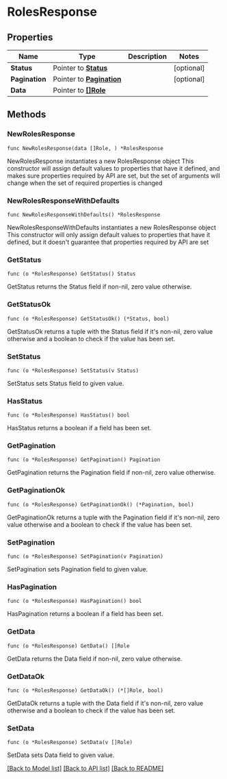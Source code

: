 # RolesResponse

## Properties

Name | Type | Description | Notes
------------ | ------------- | ------------- | -------------
**Status** | Pointer to [**Status**](Status.md) |  | [optional] 
**Pagination** | Pointer to [**Pagination**](Pagination.md) |  | [optional] 
**Data** | Pointer to [**[]Role**](Role.md) |  | 

## Methods

### NewRolesResponse

`func NewRolesResponse(data []Role, ) *RolesResponse`

NewRolesResponse instantiates a new RolesResponse object
This constructor will assign default values to properties that have it defined,
and makes sure properties required by API are set, but the set of arguments
will change when the set of required properties is changed

### NewRolesResponseWithDefaults

`func NewRolesResponseWithDefaults() *RolesResponse`

NewRolesResponseWithDefaults instantiates a new RolesResponse object
This constructor will only assign default values to properties that have it defined,
but it doesn't guarantee that properties required by API are set

### GetStatus

`func (o *RolesResponse) GetStatus() Status`

GetStatus returns the Status field if non-nil, zero value otherwise.

### GetStatusOk

`func (o *RolesResponse) GetStatusOk() (*Status, bool)`

GetStatusOk returns a tuple with the Status field if it's non-nil, zero value otherwise
and a boolean to check if the value has been set.

### SetStatus

`func (o *RolesResponse) SetStatus(v Status)`

SetStatus sets Status field to given value.

### HasStatus

`func (o *RolesResponse) HasStatus() bool`

HasStatus returns a boolean if a field has been set.

### GetPagination

`func (o *RolesResponse) GetPagination() Pagination`

GetPagination returns the Pagination field if non-nil, zero value otherwise.

### GetPaginationOk

`func (o *RolesResponse) GetPaginationOk() (*Pagination, bool)`

GetPaginationOk returns a tuple with the Pagination field if it's non-nil, zero value otherwise
and a boolean to check if the value has been set.

### SetPagination

`func (o *RolesResponse) SetPagination(v Pagination)`

SetPagination sets Pagination field to given value.

### HasPagination

`func (o *RolesResponse) HasPagination() bool`

HasPagination returns a boolean if a field has been set.

### GetData

`func (o *RolesResponse) GetData() []Role`

GetData returns the Data field if non-nil, zero value otherwise.

### GetDataOk

`func (o *RolesResponse) GetDataOk() (*[]Role, bool)`

GetDataOk returns a tuple with the Data field if it's non-nil, zero value otherwise
and a boolean to check if the value has been set.

### SetData

`func (o *RolesResponse) SetData(v []Role)`

SetData sets Data field to given value.



[[Back to Model list]](../README.md#documentation-for-models) [[Back to API list]](../README.md#documentation-for-api-endpoints) [[Back to README]](../README.md)


